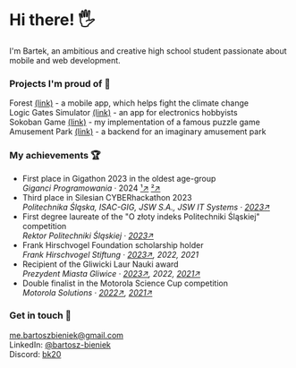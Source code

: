 # Hi there! 🖐️

I'm Bartek, an ambitious and creative high school student passionate about mobile and web development.

### Projects I'm proud of 🎉

Forest [(link)](https://github.com/bk20dev/forest) - a mobile app, which helps fight the climate change\
Logic Gates Simulator [(link)](https://github.com/team-nullptr/logic-gates-simulator) - an app for electronics hobbyists\
Sokoban Game [(link)](https://github.com/bk20dev/sokoban) - my implementation of a famous puzzle game\
Amusement Park [(link)](https://github.com/bk20dev/amusement-park-backend) - a backend for an imaginary amusement park

### My achievements 🏆

- First place in Gigathon 2023 in the oldest age-group\
  _Giganci Programowania_ · 2024 [¹↗](https://www.instagram.com/p/C3AhURzJY55/) [²↗](https://www.instagram.com/p/C29pwP5oBuX/)
- Third place in Silesian CYBERhackathon 2023\
  _Politechnika Śląska, ISAC-GIG, JSW S.A., JSW IT Systems · [2023↗](https://www.facebook.com/zsti.gliwice/posts/727478272715296)_
- First degree laureate of the "O złoty indeks Politechniki Śląskiej" competition\
  _Rektor Politechniki Śląskiej · [2023↗](https://www.facebook.com/PolitechnikaSlaska/posts/5946384442077244)_
- Frank Hirschvogel Foundation scholarship holder\
  _Frank Hirschvogel Stiftung · [2023↗](https://www.facebook.com/photo/?fbid=728725062590617&set=pcb.728727419257048), 2022, 2021_
- Recipient of the Gliwicki Laur Nauki award\
  _Prezydent Miasta Gliwice · [2023↗](https://www.facebook.com/zsti.gliwice/posts/831109672352155), 2022, [2021↗](https://www.facebook.com/zsti.gliwice/posts/4843096409058728)_
- Double finalist in the Motorola Science Cup competition\
  _Motorola Solutions · [2022↗](https://edukacja.gliwice.eu/aktualnosci/oswiata/miejsce-na-pudle-w-konkursie-motoroli-dla-uczniow-zsti), [2021↗](https://www.facebook.com/zsti.gliwice/posts/4269897129711995)_

### Get in touch 🤙

[me.bartoszbieniek@gmail.com](mailto:me.bartoszbieniek@gmail.com)\
LinkedIn: [@bartosz-bieniek](https://www.linkedin.com/in/bartosz-bieniek/)\
Discord: [bk20](https://discord.com/users/236373708350947328)
